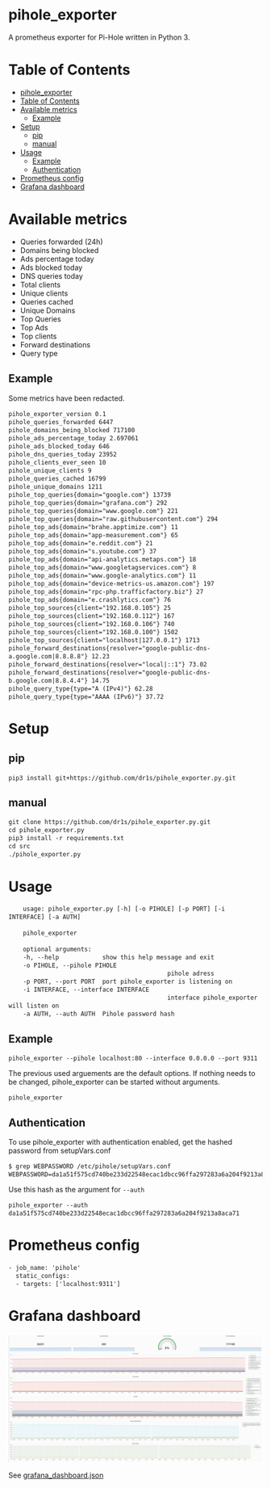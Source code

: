 # pihole_exporter
A prometheus exporter for Pi-Hole written in Python 3.


# Table of Contents
<!-- TOC depthFrom:1 depthTo:6 withLinks:1 updateOnSave:1 orderedList:0 -->

- [pihole_exporter](#piholeexporter)
- [Table of Contents](#table-of-contents)
- [Available metrics](#available-metrics)
	- [Example](#example)
- [Setup](#setup)
	- [pip](#pip)
	- [manual](#manual)
- [Usage](#usage)
	- [Example](#example)
	- [Authentication](#authentication)
- [Prometheus config](#prometheus-config)
- [Grafana dashboard](#grafana-dashboard)

<!-- /TOC -->

# Available metrics
* Queries forwarded (24h)
* Domains being blocked
* Ads percentage today
* Ads blocked today
* DNS queries today
* Total clients
* Unique clients
* Queries cached
* Unique Domains
* Top Queries
* Top Ads
* Top clients
* Forward destinations
* Query type

## Example
Some metrics have been redacted.

    pihole_exporter_version 0.1
    pihole_queries_forwarded 6447
    pihole_domains_being_blocked 717100
    pihole_ads_percentage_today 2.697061
    pihole_ads_blocked_today 646
    pihole_dns_queries_today 23952
    pihole_clients_ever_seen 10
    pihole_unique_clients 9
    pihole_queries_cached 16799
    pihole_unique_domains 1211
    pihole_top_queries{domain="google.com"} 13739
    pihole_top_queries{domain="grafana.com"} 292
    pihole_top_queries{domain="www.google.com"} 221
    pihole_top_queries{domain="raw.githubusercontent.com"} 294
    pihole_top_ads{domain="brahe.apptimize.com"} 11
    pihole_top_ads{domain="app-measurement.com"} 65
    pihole_top_ads{domain="e.reddit.com"} 21
    pihole_top_ads{domain="s.youtube.com"} 37
    pihole_top_ads{domain="api-analytics.metaps.com"} 18
    pihole_top_ads{domain="www.googletagservices.com"} 8
    pihole_top_ads{domain="www.google-analytics.com"} 11
    pihole_top_ads{domain="device-metrics-us.amazon.com"} 197
    pihole_top_ads{domain="rpc-php.trafficfactory.biz"} 27
    pihole_top_ads{domain="e.crashlytics.com"} 76
    pihole_top_sources{client="192.168.0.105"} 25
    pihole_top_sources{client="192.168.0.112"} 167
    pihole_top_sources{client="192.168.0.106"} 740
    pihole_top_sources{client="192.168.0.100"} 1502
    pihole_top_sources{client="localhost|127.0.0.1"} 1713
    pihole_forward_destinations{resolver="google-public-dns-a.google.com|8.8.8.8"} 12.23
    pihole_forward_destinations{resolver="local|::1"} 73.02
    pihole_forward_destinations{resolver="google-public-dns-b.google.com|8.8.4.4"} 14.75
    pihole_query_type{type="A (IPv4)"} 62.28
    pihole_query_type{type="AAAA (IPv6)"} 37.72

# Setup
## pip
    pip3 install git+https://github.com/dr1s/pihole_exporter.py.git
## manual
    git clone https://github.com/dr1s/pihole_exporter.py.git
    cd pihole_exporter.py
    pip3 install -r requirements.txt
    cd src
    ./pihole_exporter.py
# Usage
		usage: pihole_exporter.py [-h] [-o PIHOLE] [-p PORT] [-i INTERFACE] [-a AUTH]

		pihole_exporter

		optional arguments:
		-h, --help            show this help message and exit
		-o PIHOLE, --pihole PIHOLE
												pihole adress
		-p PORT, --port PORT  port pihole_exporter is listening on
		-i INTERFACE, --interface INTERFACE
												interface pihole_exporter will listen on
		-a AUTH, --auth AUTH  Pihole password hash
## Example

    pihole_exporter --pihole localhost:80 --interface 0.0.0.0 --port 9311

The previous used arguements are the default options. If nothing needs to be changed, pihole_exporter can be started without arguments.

	pihole_exporter

## Authentication
To use pihole_exporter with authentication enabled, get the hashed password from setupVars.conf

	$ grep WEBPASSWORD /etc/pihole/setupVars.conf
	WEBPASSWORD=da1a51f575cd740be233d22548ecac1dbcc96ffa297283a6a204f9213a8aca71

Use this hash as the argument for `--auth`

	pihole_exporter --auth da1a51f575cd740be233d22548ecac1dbcc96ffa297283a6a204f9213a8aca71


# Prometheus config
    - job_name: 'pihole'
      static_configs:
      - targets: ['localhost:9311']

# Grafana dashboard
![Grafana Dashboard](grafana.png)

See [grafana_dashboard.json](grafana_dashboard.json)
